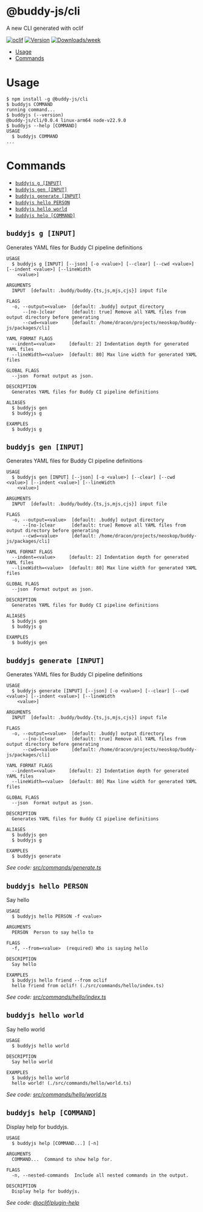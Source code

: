 @buddy-js/cli
=================

A new CLI generated with oclif


[![oclif](https://img.shields.io/badge/cli-oclif-brightgreen.svg)](https://oclif.io)
[![Version](https://img.shields.io/npm/v/@buddy-js/cli.svg)](https://npmjs.org/package/@buddy-js/cli)
[![Downloads/week](https://img.shields.io/npm/dw/@buddy-js/cli.svg)](https://npmjs.org/package/@buddy-js/cli)


<!-- toc -->
* [Usage](#usage)
* [Commands](#commands)
<!-- tocstop -->
# Usage
<!-- usage -->
```sh-session
$ npm install -g @buddy-js/cli
$ buddyjs COMMAND
running command...
$ buddyjs (--version)
@buddy-js/cli/0.0.4 linux-arm64 node-v22.9.0
$ buddyjs --help [COMMAND]
USAGE
  $ buddyjs COMMAND
...
```
<!-- usagestop -->
# Commands
<!-- commands -->
* [`buddyjs g [INPUT]`](#buddyjs-g-input)
* [`buddyjs gen [INPUT]`](#buddyjs-gen-input)
* [`buddyjs generate [INPUT]`](#buddyjs-generate-input)
* [`buddyjs hello PERSON`](#buddyjs-hello-person)
* [`buddyjs hello world`](#buddyjs-hello-world)
* [`buddyjs help [COMMAND]`](#buddyjs-help-command)

## `buddyjs g [INPUT]`

Generates YAML files for Buddy CI pipeline definitions

```
USAGE
  $ buddyjs g [INPUT] [--json] [-o <value>] [--clear] [--cwd <value>] [--indent <value>] [--lineWidth
    <value>]

ARGUMENTS
  INPUT  [default: .buddy/buddy.{ts,js,mjs,cjs}] input file

FLAGS
  -o, --output=<value>  [default: .buddy] output directory
      --[no-]clear      [default: true] Remove all YAML files from output directory before generating
      --cwd=<value>     [default: /home/dracon/projects/neoskop/buddy-js/packages/cli]

YAML FORMAT FLAGS
  --indent=<value>     [default: 2] Indentation depth for generated YAML files
  --lineWidth=<value>  [default: 80] Max line width for generated YAML files

GLOBAL FLAGS
  --json  Format output as json.

DESCRIPTION
  Generates YAML files for Buddy CI pipeline definitions

ALIASES
  $ buddyjs gen
  $ buddyjs g

EXAMPLES
  $ buddyjs g
```

## `buddyjs gen [INPUT]`

Generates YAML files for Buddy CI pipeline definitions

```
USAGE
  $ buddyjs gen [INPUT] [--json] [-o <value>] [--clear] [--cwd <value>] [--indent <value>] [--lineWidth
    <value>]

ARGUMENTS
  INPUT  [default: .buddy/buddy.{ts,js,mjs,cjs}] input file

FLAGS
  -o, --output=<value>  [default: .buddy] output directory
      --[no-]clear      [default: true] Remove all YAML files from output directory before generating
      --cwd=<value>     [default: /home/dracon/projects/neoskop/buddy-js/packages/cli]

YAML FORMAT FLAGS
  --indent=<value>     [default: 2] Indentation depth for generated YAML files
  --lineWidth=<value>  [default: 80] Max line width for generated YAML files

GLOBAL FLAGS
  --json  Format output as json.

DESCRIPTION
  Generates YAML files for Buddy CI pipeline definitions

ALIASES
  $ buddyjs gen
  $ buddyjs g

EXAMPLES
  $ buddyjs gen
```

## `buddyjs generate [INPUT]`

Generates YAML files for Buddy CI pipeline definitions

```
USAGE
  $ buddyjs generate [INPUT] [--json] [-o <value>] [--clear] [--cwd <value>] [--indent <value>] [--lineWidth
    <value>]

ARGUMENTS
  INPUT  [default: .buddy/buddy.{ts,js,mjs,cjs}] input file

FLAGS
  -o, --output=<value>  [default: .buddy] output directory
      --[no-]clear      [default: true] Remove all YAML files from output directory before generating
      --cwd=<value>     [default: /home/dracon/projects/neoskop/buddy-js/packages/cli]

YAML FORMAT FLAGS
  --indent=<value>     [default: 2] Indentation depth for generated YAML files
  --lineWidth=<value>  [default: 80] Max line width for generated YAML files

GLOBAL FLAGS
  --json  Format output as json.

DESCRIPTION
  Generates YAML files for Buddy CI pipeline definitions

ALIASES
  $ buddyjs gen
  $ buddyjs g

EXAMPLES
  $ buddyjs generate
```

_See code: [src/commands/generate.ts](https://github.com/draconisNoctis/buddy-js/blob/v0.0.4/src/commands/generate.ts)_

## `buddyjs hello PERSON`

Say hello

```
USAGE
  $ buddyjs hello PERSON -f <value>

ARGUMENTS
  PERSON  Person to say hello to

FLAGS
  -f, --from=<value>  (required) Who is saying hello

DESCRIPTION
  Say hello

EXAMPLES
  $ buddyjs hello friend --from oclif
  hello friend from oclif! (./src/commands/hello/index.ts)
```

_See code: [src/commands/hello/index.ts](https://github.com/draconisNoctis/buddy-js/blob/v0.0.4/src/commands/hello/index.ts)_

## `buddyjs hello world`

Say hello world

```
USAGE
  $ buddyjs hello world

DESCRIPTION
  Say hello world

EXAMPLES
  $ buddyjs hello world
  hello world! (./src/commands/hello/world.ts)
```

_See code: [src/commands/hello/world.ts](https://github.com/draconisNoctis/buddy-js/blob/v0.0.4/src/commands/hello/world.ts)_

## `buddyjs help [COMMAND]`

Display help for buddyjs.

```
USAGE
  $ buddyjs help [COMMAND...] [-n]

ARGUMENTS
  COMMAND...  Command to show help for.

FLAGS
  -n, --nested-commands  Include all nested commands in the output.

DESCRIPTION
  Display help for buddyjs.
```

_See code: [@oclif/plugin-help](https://github.com/oclif/plugin-help/blob/v6.2.15/src/commands/help.ts)_
<!-- commandsstop -->
